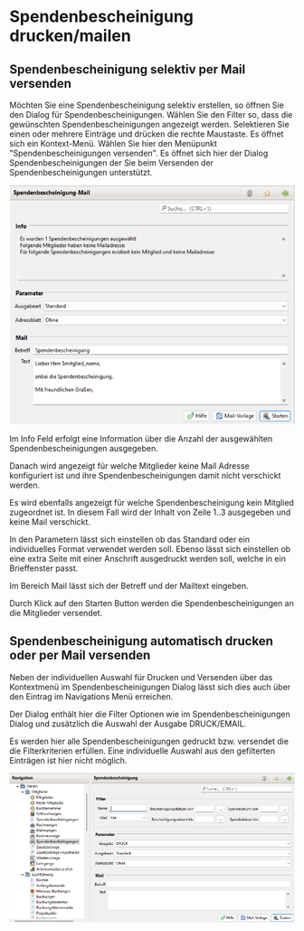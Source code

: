 # Spendenbescheinigung drucken/mailen

## Spendenbescheinigung selektiv per Mail versenden

Möchten Sie eine Spendenbescheinigung selektiv erstellen, so öffnen Sie den Dialog für Spendenbescheinigungen. Wählen Sie den Filter so, dass die gewünschten Spendenbescheinigungen angezeigt werden. Selektieren Sie einen oder mehrere Einträge und drücken die rechte Maustaste. Es öffnet sich ein Kontext-Menü. Wählen Sie hier den Menüpunkt "Spendenbescheinigungen versenden". Es öffnet sich hier der Dialog Spendenbescheinigungen der Sie beim Versenden der Spendenbescheinigungen unterstützt.

![](../../assets/spendenbescheinigung_mail.png)

Im Info Feld erfolgt eine Information über die Anzahl der ausgewählten Spendenbescheinigungen ausgegeben.

Danach wird angezeigt für welche Mitglieder keine Mail Adresse konfiguriert ist und ihre Spendenbescheinigungen damit nicht verschickt werden.

Es wird ebenfalls angezeigt für welche Spendenbescheinigung kein Mitglied zugeordnet ist. In diesem Fall wird der Inhalt von Zeile 1..3 ausgegeben und keine Mail verschickt.

In den Parametern lässt sich einstellen ob das Standard oder ein individuelles Format verwendet werden soll. Ebenso lässt sich einstellen ob eine extra Seite mit einer Anschrift ausgedruckt werden soll, welche in ein Brieffenster passt.

Im Bereich Mail lässt sich der Betreff und der Mailtext eingeben.

Durch Klick auf den Starten Button werden die Spendenbescheinigungen an die Mitglieder versendet.

## Spendenbescheinigung automatisch drucken oder per Mail versenden

Neben der individuellen Auswahl für Drucken und Versenden über das Kontextmenü im Spendenbescheinigungen Dialog lässt sich dies auch über den Eintrag im Navigations Menü erreichen.

Der Dialog enthält hier die Filter Optionen wie im Spendenbescheinigungen Dialog und zusätzlich die Auswahl der Ausgabe DRUCK/EMAIL.

Es werden hier alle Spendenbescheinigungen gedruckt bzw. versendet die die Filterkriterien erfüllen. Eine individuelle Auswahl aus den gefilterten Einträgen ist hier nicht möglich.

![](../../assets/spendenbescheinigung_mail2.png)
